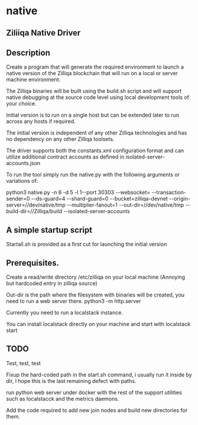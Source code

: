 # native

## Ziliiqa Native Driver

## Description

Create a program that will generate the required environment to launch a native version of the Zilliqa blockchain that will run on a local or server machine environment.

The Zilliqa binaries will be built using the build.sh script and will support native debugging at the source code level using local development tools of your choice.

Initial version is to run on a single host but can be extended later to run across any hosts if required.

The initial version is independent of any other Zilliqa technologies and has no dependency on any other Zilliqa toolsets.

The driver supports both the constants.xml configuration format and can utilize additional contract accounts as defined in isolated-server-accounts.json

To run the tool simply run the native.py with the following arguments or variations of:

python3 native.py -n 6 -d 5 -l 1--port 30303 --websocket= --transaction-sender=0
--ds-guard=4
--shard-guard=0
--bucket=zilliqa-devnet
--origin-server=/<yourdir>/dev/native/tmp
--multiplier-fanout=1
--out-dir=/<yourdir>/dev/native/tmp
--build-dir=/<yourdir>/Zilliqa/build
--isolated-server-accounts

## A simple startup script

Startall.sh is provided as a first cut for launching the initial version


## Prerequisites.

Create a read/write directory /etc/zilliqa on your local machine (Annoying but hardcoded entry in zilliqa source)

Out-dir is the path where the filesystem with binaries will be created, you need to run a web server there.   python3 -m http.server

Currently you need to run a localstack instance.

You can install localstack directly on your machine and start with localstack start


## TODO

Test, test, test

Fixup the hard-coded path in the start.sh command, i usually run it inside by dir, I hope this is the last remaining defect with paths.

run python web server under docker with the rest of the support utilities such as localstacck
and the metrics daemons.

Add the code required to add new join nodes and build new directories for them.